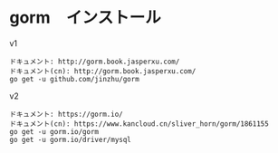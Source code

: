 # gorm　インストール

v1
```gotemplate
ドキュメント: http://gorm.book.jasperxu.com/
ドキュメント(cn): http://gorm.book.jasperxu.com/
go get -u github.com/jinzhu/gorm
```

v2
```gotemplate
ドキュメント: https://gorm.io/
ドキュメント(cn): https://www.kancloud.cn/sliver_horn/gorm/1861155 
go get -u gorm.io/gorm
go get -u gorm.io/driver/mysql
```